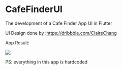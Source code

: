 # CafeFinderUI
The development of a Cafe Finder App UI in Flutter 


UI Design done by :https://dribbble.com/ClaireChang

App Result:

![](sreenshot.jpg)


PS: everything in this app is hardcoded
